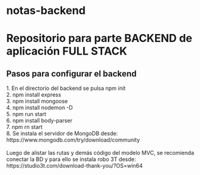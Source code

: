 # notas-backend
<h1>Repositorio para parte BACKEND de aplicación FULL STACK</h1>
<h2>Pasos para configurar el backend</h2>
1. En el directorio del backend se pulsa npm init<br>
2. npm install express<br>
3. npm install mongoose<br>
4. npm install nodemon -D<br>
5. npm run start<br>
6. npm install body-parser<br>
7. npm rn start<br>
8. Se instala el servidor de MongoDB desde: https://www.mongodb.com/try/download/community<br>
<br>
Luego de alistar las rutas y demás código del modelo MVC, se recomienda conectar la BD y para ello se instala robo 3T desde:<br>
https://studio3t.com/download-thank-you/?OS=win64<br>
